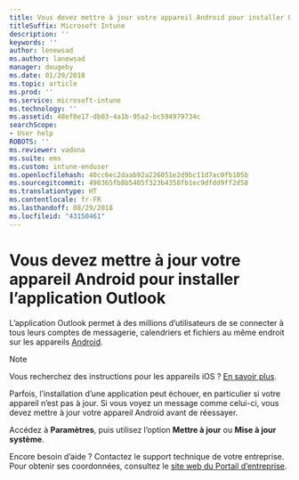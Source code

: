 ```yaml
---
title: Vous devez mettre à jour votre appareil Android pour installer Outlook | Microsoft Docs
titleSuffix: Microsoft Intune
description: ''
keywords: ''
author: lenewsad
ms.author: lanewsad
manager: dougeby
ms.date: 01/29/2018
ms.topic: article
ms.prod: ''
ms.service: microsoft-intune
ms.technology: ''
ms.assetid: 48ef8e17-db03-4a1b-95a2-bc594979734c
searchScope:
- User help
ROBOTS: ''
ms.reviewer: vadona
ms.suite: ems
ms.custom: intune-enduser
ms.openlocfilehash: 40cc6ec2daab92a226051e2d9bc11d7ac0fb105b
ms.sourcegitcommit: 490365fb8b5405f323b4358fb1ec9dfdd9ff2d58
ms.translationtype: HT
ms.contentlocale: fr-FR
ms.lasthandoff: 08/29/2018
ms.locfileid: "43150461"
---
```

# <a name="you-need-to-update-your-android-device-to-install-the-outlook-app"></a>Vous devez mettre à jour votre appareil Android pour installer l’application Outlook

L’application Outlook permet à des millions d’utilisateurs de se connecter à tous leurs comptes de messagerie, calendriers et fichiers au même endroit sur les appareils [Android](https://play.google.com/store/apps/details?id=com.microsoft.office.outlook).

>[!NOTE]
> Vous recherchez des instructions pour les appareils iOS ? [En savoir plus](update-device-outlook-ios.md).

Parfois, l’installation d’une application peut échouer, en particulier si votre appareil n’est pas à jour. Si vous voyez un message comme celui-ci, vous devez mettre à jour votre appareil Android avant de réessayer.

Accédez à **Paramètres**, puis utilisez l’option **Mettre à jour** ou **Mise à jour système**.

Encore besoin d’aide ? Contactez le support technique de votre entreprise. Pour obtenir ses coordonnées, consultez le [site web du Portail d’entreprise](https://go.microsoft.com/fwlink/?linkid=2010980).
